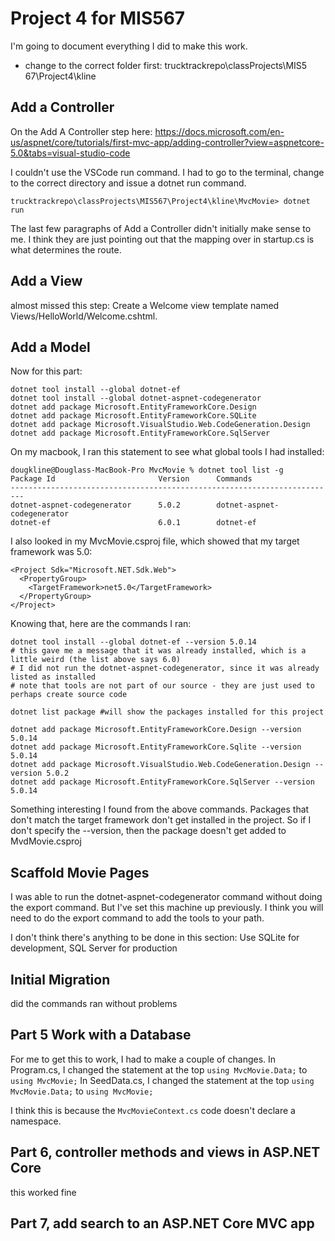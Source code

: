 Project 4 for MIS567
====================

I'm going to document everything I did to make this work.

* change to the correct folder first: trucktrackrepo\classProjects\MIS5 
    67\Project4\kline

Add a Controller
----------------

On the Add A Controller step here: https://docs.microsoft.com/en-us/aspnet/core/tutorials/first-mvc-app/adding-controller?view=aspnetcore-5.0&tabs=visual-studio-code

I couldn't use the VSCode run command. I had to go to the terminal, change to the correct directory and issue a dotnet run command.

```shell
trucktrackrepo\classProjects\MIS567\Project4\kline\MvcMovie> dotnet run
```

The last few paragraphs of Add a Controller didn't initially make sense to me. I think they are just pointing out that the mapping over in startup.cs is what determines the route.

Add a View
----------

almost missed this step: Create a Welcome view template named Views/HelloWorld/Welcome.cshtml.

Add a Model
-----------

Now for this part:
```shell
dotnet tool install --global dotnet-ef
dotnet tool install --global dotnet-aspnet-codegenerator
dotnet add package Microsoft.EntityFrameworkCore.Design
dotnet add package Microsoft.EntityFrameworkCore.SQLite
dotnet add package Microsoft.VisualStudio.Web.CodeGeneration.Design
dotnet add package Microsoft.EntityFrameworkCore.SqlServer
```

On my macbook, I ran this statement to see what global tools I had installed:
```shell
dougkline@Douglass-MacBook-Pro MvcMovie % dotnet tool list -g
Package Id                       Version      Commands                   
-------------------------------------------------------------------------
dotnet-aspnet-codegenerator      5.0.2        dotnet-aspnet-codegenerator
dotnet-ef                        6.0.1        dotnet-ef 
```

I also looked in my MvcMovie.csproj file, which showed that my target framework was 5.0:
```shell
<Project Sdk="Microsoft.NET.Sdk.Web">
  <PropertyGroup>
    <TargetFramework>net5.0</TargetFramework>
  </PropertyGroup>
</Project>
```

Knowing that, here are the commands I ran:
```shell
dotnet tool install --global dotnet-ef --version 5.0.14
# this gave me a message that it was already installed, which is a little weird (the list above says 6.0)
# I did not run the dotnet-aspnet-codegenerator, since it was already listed as installed
# note that tools are not part of our source - they are just used to perhaps create source code

dotnet list package #will show the packages installed for this project

dotnet add package Microsoft.EntityFrameworkCore.Design --version 5.0.14
dotnet add package Microsoft.EntityFrameworkCore.Sqlite --version 5.0.14
dotnet add package Microsoft.VisualStudio.Web.CodeGeneration.Design --version 5.0.2
dotnet add package Microsoft.EntityFrameworkCore.SqlServer --version 5.0.14
```

Something interesting I found from the above commands. Packages that don't match the target framework don't get installed in the project. So if I don't specify the --version, then the package doesn't get added to MvdMovie.csproj

Scaffold Movie Pages
--------------------
I was able to run the dotnet-aspnet-codegenerator command without doing the export command. But I've set this machine up previously. I think you will need to do the export command to add the tools to your path.

I don't think there's anything to be done in this section: Use SQLite for development, SQL Server for production

Initial Migration
-----------------
did the commands
ran without problems

Part 5 Work with a Database
---------------------------
For me to get this to work, I had to make a couple of changes.
In Program.cs, I changed the statement at the top `using MvcMovie.Data;` to `using MvcMovie;`
In SeedData.cs, I changed the statement at the top `using MvcMovie.Data;` to `using MvcMovie;`

I think this is because the `MvcMovieContext.cs` code doesn't declare a namespace.

Part 6, controller methods and views in ASP.NET Core
----------------------------------------------------

this worked fine

Part 7, add search to an ASP.NET Core MVC app
---------------------------------------------



